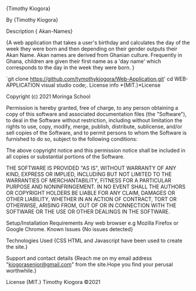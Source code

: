 {Timothy Kiogora}

By {Timothy Kiogora}

Description { Akan-Names}

{A web application that takes a user's birthday and calculates the day of the week they were born and then depending on their gender outputs their Akan Name. Akan names are derived from Ghanian culture. Frequently in Ghana, children are given their first name as a 'day name' which corresponds to the day in the week they were born. }

`git clone https://github.com/tymothykiogora/Web-Application.git' cd WEB-APPLICATION visual studio code;. License info *{MIT.}*License

Copyright (c) 2021 Moringa School

Permission is hereby granted, free of charge, to any person obtaining a copy of this software and associated documentation files (the "Software"), to deal in the Software without restriction, including without limitation the rights to use, copy, modify, merge, publish, distribute, sublicense, and/or sell copies of the Software, and to permit persons to whom the Software is furnished to do so, subject to the following conditions:

The above copyright notice and this permission notice shall be included in all copies or substantial portions of the Software.

THE SOFTWARE IS PROVIDED "AS IS", WITHOUT WARRANTY OF ANY KIND, EXPRESS OR IMPLIED, INCLUDING BUT NOT LIMITED TO THE WARRANTIES OF MERCHANTABILITY, FITNESS FOR A PARTICULAR PURPOSE AND NONINFRINGEMENT. IN NO EVENT SHALL THE AUTHORS OR COPYRIGHT HOLDERS BE LIABLE FOR ANY CLAIM, DAMAGES OR OTHER LIABILITY, WHETHER IN AN ACTION OF CONTRACT, TORT OR OTHERWISE, ARISING FROM, OUT OF OR IN CONNECTION WITH THE SOFTWARE OR THE USE OR OTHER DEALINGS IN THE SOFTWARE.

Setup/Installation Requirements Any web browser e.g Mozilla Firefox or Google Chrome. Known Issues {No issues detected}

Technologies Used {CSS HTML and Javascript have been used to create the site.}

Support and contact details {Reach me on my email address "kiogorasenior@gmail.com" from the site.Hope you find your perusal worthwhile.}

License {MIT.} Timothy Kiogora ©2021